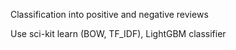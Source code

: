 Classification into positive and negative reviews

Use sci-kit learn (BOW, TF_IDF), LightGBM classifier